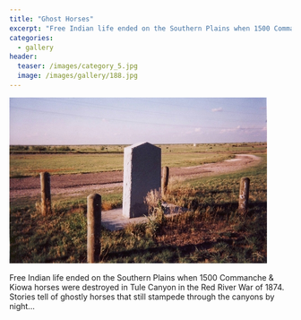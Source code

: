 ```yaml
---
title: "Ghost Horses"
excerpt: "Free Indian life ended on the Southern Plains when 1500 Commanche & Kiowa horses were destroyed in Tule Canyon in the Red River War of 1874."
categories:
  - gallery
header:
  teaser: /images/category_5.jpg
  image: /images/gallery/188.jpg
---
```

![188](/images/gallery/188.jpg)

Free Indian life ended on the Southern Plains when 1500 Commanche & Kiowa horses were destroyed in Tule Canyon in the Red River War of 1874. Stories tell of ghostly horses that still stampede through the canyons by night...
